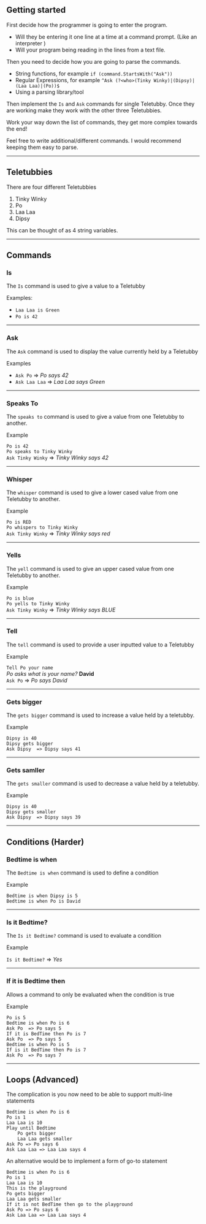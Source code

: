 
## Getting started

First decide how the programmer is going to enter the program.  

* Will they be entering it one line at a time at a command prompt.  (Like an interpreter )
* Will your program being reading in the lines from a text file.

Then you need to decide how you are going to parse the commands.

* String functions,  for example `if (command.StartsWith("Ask"))`
* Regular Expressions, for example `^Ask (?<who>(Tinky Winky)|(Dipsy)|(Laa Laa)|(Po))$`
* Using a parsing library/tool

Then implement the `Is` and `Ask` commands for single Teletubby.  Once they are working make they work with the other three Teletubbies.

Work your way down the list of commands,  they get more complex towards the end!

Feel free to write additional/different commands.  I would recommend keeping them easy to parse.

---

## Teletubbies
There are four different Teletubbies
1.   Tinky Winky
2.   Po
3.   Laa Laa
4.  Dipsy

This can be thought of as 4 string variables.

---

## Commands

### Is
The `Is` command is used to give a value to a Teletubby

Examples: 

* `Laa Laa is Green`
* `Po is 42`

---
### Ask
The `Ask` command is used to display the value currently held by a Teletubby

Examples

* `Ask Po`        =>  _Po says 42_
* `Ask Laa Laa`   =>  _Laa Laa says Green_

---
### Speaks To
The `speaks to` command is used to give a value from one Teletubby to another.

Example

`Po is 42`    
`Po speaks to Tinky Winky`            
`Ask Tinky Winky`  => _Tinky Winky says 42_

---
### Whisper
The `whisper` command is used to give a lower cased value from one Teletubby to another.

Example

`Po is RED`    
`Po whispers to Tinky Winky`            
`Ask Tinky Winky`  => _Tinky Winky says red_

---
### Yells
The `yell` command is used to give an upper cased value from one Teletubby to another.

Example

`Po is blue`    
`Po yells to Tinky Winky`            
`Ask Tinky Winky`  => _Tinky Winky says BLUE_

---
### Tell
The `tell` command is used to provide a user inputted value to a Teletubby

Example

`Tell Po your name`    
_Po asks what is your name?_ __David__       
`Ask Po`  => _Po says David_

---
### Gets bigger
The `gets bigger` command is used to increase a value held by a teletubby.

Example

```
Dipsy is 40
Dipsy gets bigger
Ask Dipsy  => Dipsy says 41
```

---
### Gets samller
The `gets smaller` command is used to decrease a value held by a teletubby.

Example

```
Dipsy is 40
Dipsy gets smaller
Ask Dipsy  => Dipsy says 39
```


---
## Conditions (Harder)

### Bedtime is when
The `Bedtime is when` command is used to define a condition

Example

`Bedtime is when Dipsy is 5`    
`Bedtime is when Po is David`    

---
### Is it Bedtime?
The `Is it Bedtime?` command is used to evaluate a condition

Example

`Is it Bedtime?`    => _Yes_


---
### If it is Bedtime then
Allows a command to only be evaluated when the condition is true

Example

```
Po is 5
Bedtime is when Po is 6
Ask Po  => Po says 5
If it is BedTime then Po is 7
Ask Po  => Po says 5
Bedtime is when Po is 5
If is it BedTime then Po is 7
Ask Po  => Po says 7
```

---
## Loops (Advanced)
The complication is you now need to be able to support multi-line statements

```
Bedtime is when Po is 6
Po is 1
Laa Laa is 10
Play until Bedtime
    Po gets bigger
    Laa Laa gets smaller
Ask Po => Po says 6
Ask Laa Laa => Laa Laa says 4
```

An alternative would be to implement a form of go-to statement
```
Bedtime is when Po is 6
Po is 1
Laa Laa is 10
This is the playground
Po gets bigger
Laa Laa gets smaller
If it is not BedTime then go to the playground
Ask Po => Po says 6
Ask Laa Laa => Laa Laa says 4
```